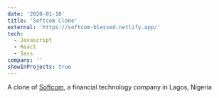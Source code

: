```yaml
---
date: '2020-01-10'
title: 'Softcom Clone'
external: 'https://softcom-blessed.netlify.app/'
tech:
  - Javascript
  - React
  - Sass
company: ''
showInProjects: true
---
```


A clone of [Softcom](https://softcom.xyz/), a financial technology company in Lagos, Nigeria
